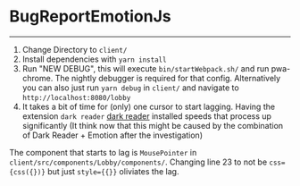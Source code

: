 # BugReportEmotionJs
------------

1. Change Directory to `client/`
2. Install dependencies with `yarn install`
3. Run "NEW DEBUG", this will execute `bin/startWebpack.sh/` and run pwa-chrome. The nightly debugger is required for that config.
   Alternatively you can also just run `yarn debug` in `client/` and navigate to `http://localhost:8080/lobby`
4. It takes a bit of time for (only) one cursor to start lagging. Having the extension `dark reader` [dark reader](https://darkreader.org/) installed speeds that      process up significantly (It think now that this might be caused by the combination of Dark Reader + Emotion after the investigation)

The component that starts to lag is `MousePointer` in `client/src/components/Lobby/components/`. Changing line 23 to not be `css={css({})}` but just `style={{}}` oliviates the lag.
